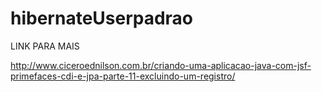 # hibernateUserpadrao



LINK PARA MAIS 


http://www.ciceroednilson.com.br/criando-uma-aplicacao-java-com-jsf-primefaces-cdi-e-jpa-parte-11-excluindo-um-registro/
